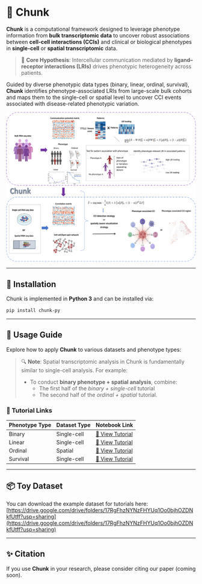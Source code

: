 # 🧩 Chunk 

**Chunk** is a computational framework designed to leverage phenotype information from **bulk transcriptomic data** to uncover robust associations between **cell-cell interactions (CCIs)** and clinical or biological phenotypes in **single-cell** or **spatial transcriptomic** data.

> 🧠 **Core Hypothesis**: Intercellular communication mediated by **ligand–receptor interactions (LRIs)** drives phenotypic heterogeneity across patients.

Guided by diverse phenotypic data types (binary, linear, ordinal, survival), **Chunk** identifies phenotype-associated LRIs from large-scale bulk cohorts and maps them to the single-cell or spatial level to uncover CCI events associated with disease-related phenotypic variation.

![Overview](https://github.com/yyp1999/Chunk/blob/main/Chunk.tif)

---

## 🔧 Installation

Chunk is implemented in **Python 3** and can be installed via:

```bash
pip install chunk-py
```

---

## 📘 Usage Guide

Explore how to apply **Chunk** to various datasets and phenotype types:

> 🔍 **Note**: Spatial transcriptomic analysis in Chunk is fundamentally similar to single-cell analysis. For example:
> - To conduct **binary phenotype + spatial analysis**, combine:
>   - The first half of the *binary + single-cell* tutorial
>   - The second half of the *ordinal + spatial* tutorial.

### 📜 Tutorial Links

| Phenotype Type | Dataset Type | Notebook Link |
|----------------|--------------|----------------|
| Binary         | Single-cell  | [🔗 View Tutorial](https://github.com/yyp1999/Chunk/blob/main/tutorial/Binary_phenotype_single_cell_analysis.ipynb) |
| Linear         | Single-cell  | [🔗 View Tutorial](https://github.com/yyp1999/Chunk/blob/main/tutorial/Linear_phenotype_single_cell_analysis.ipynb) |
| Ordinal        | Spatial      | [🔗 View Tutorial](https://github.com/yyp1999/Chunk/blob/main/tutorial/Ordinal_phenotype_spatial_transcriptome_analysis.ipynb) |
| Survival       | Single-cell  | [🔗 View Tutorial](https://github.com/yyp1999/Chunk/blob/main/tutorial/Survival_phenotype_single_cell_analysis.ipynb.ipynb) |

---

## 📦 Toy Dataset

You can download the example dataset for tutorials here: [https://drive.google.com/drive/folders/17RgFhzNYNzFHYUq1Oo0bjhOZDNkfUtff?usp=sharing](https://drive.google.com/drive/folders/17RgFhzNYNzFHYUq1Oo0bjhOZDNkfUtff?usp=sharing)

---

## ✨ Citation

If you use **Chunk** in your research, please consider citing our paper (coming soon).

